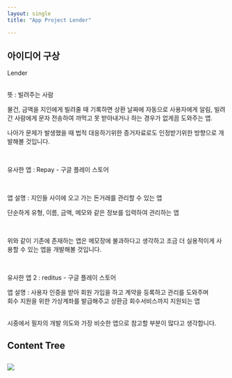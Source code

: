 ```yaml
---
layout: single
title: "App Project Lender"

---
```


<div>
<h2> 아이디어 구상 </h2>
Lender<br>

<br>

뜻 : 빌려주는 사람<br>

물건, 금액을 지인에게 빌려줄 때 기록하면 상환 날짜에 자동으로 사용자에게 알림, 빌려간 사람에게 문자 전송하여 까먹고 못 받아내거나 하는 경우가 없게끔 도와주는 앱.<br>

나아가 문제가 발생했을 때 법적 대응하기위한 증거자료로도 인정받기위한 방향으로 개발해볼 것입니다. <br>

<br>

유사한 앱 : Repay - 구글 플레이 스토어 <br>

<br>

앱 설명 : 지인들 사이에 오고 가는 돈거래를 관리할 수 있는 앱<br>

단순하게 유형, 이름, 금액, 메모와 같은 정보를 입력하여 관리하는 앱<br>

<br>

위와 같이 기존에 존재하는 앱은 메모장에 불과하다고 생각하고 조금 더 실용적이게 사용할 수 있는 앱을 개발해볼 것입니다.<br>

<br>

유사한 앱 2 : reditus - 구글 플레이 스토어

앱 설명 : 사용자 인증을 받아 회원 가입을 하고 계약을 등록하고 관리를 도와주며 <br> 회수 지원을 위한 가상계좌를 발급해주고 상환금 회수서비스까지 지원되는 앱<br>

<br> 시중에서 필자의 개발 의도와 가장 비슷한 앱으로 참고할 부분이 많다고 생각합니다. <br>

</div>

<div>
<h2> Content Tree <h2>

<img src="https://user-images.githubusercontent.com/96991512/158811191-96266631-906c-4d46-9461-1d2eaef2f40d.jpg" />

</div>